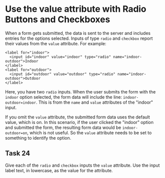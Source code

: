 # Use the value attribute with Radio Buttons and Checkboxes
When a form gets submitted, the data is sent to the server and includes entries for the options selected. Inputs of type `radio` and `checkbox` report their values from the `value` attribute.
For example:
```
<label for="indoor"> 
  <input id="indoor" value="indoor" type="radio" name="indoor-outdoor">Indoor 
</label>
<label for="outdoor"> 
  <input id="outdoor" value="outdoor" type="radio" name="indoor-outdoor">Outdoor 
</label>
```
Here, you have two `radio` inputs. When the user submits the form with the `indoor` option selected, the form data will include the line: `indoor-outdoor=indoor`. This is from the `name` and `value` attributes of the "indoor" input.

If you omit the `value` attribute, the submitted form data uses the default value, which is on. In this scenario, if the user clicked the "indoor" option and submitted the form, the resulting form data would be `indoor-outdoor=on`, which is not useful. So the `value` attribute needs to be set to something to identify the option.
## Task 24
Give each of the `radio` and `checkbox` inputs the `value` attribute. Use the input label text, in lowercase, as the value for the attribute.

